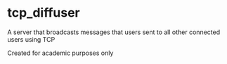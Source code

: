 # tcp_diffuser
A server that broadcasts messages that users sent to all other connected users using TCP

Created for academic purposes only
